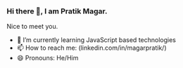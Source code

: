 ### Hi there 👋, I am Pratik Magar. 
Nice to meet you.

- 🌱 I’m currently learning JavaScript based technologies
- 📫 How to reach me: (linkedin.com/in/magarpratik/)
- 😄 Pronouns: He/Him

<!--
**magarpratik/magarpratik** is a ✨ _special_ ✨ repository because its `README.md` (this file) appears on your GitHub profile.

Here are some ideas to get you started:

- 🔭 I’m currently working on ...
- 👯 I’m looking to collaborate on ...
- 🤔 I’m looking for help with ...
- 💬 Ask me about ...
- ⚡ Fun fact: ...
-->
